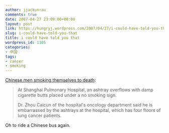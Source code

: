 ```yaml
---
author: jjackunrau
comments: true
date: 2007-04-27 23:09:00+00:00
layout: post
link: https://hungryj.wordpress.com/2007/04/27/i-could-have-told-you-that/
slug: i-could-have-told-you-that
title: i could have told you that
wordpress_id: 1105
categories:
- 中国
tags:
- cancer
- smoking
---
```


[Chinese men smoking themselves to death](http://www.cbc.ca/world/story/2007/04/27/cancer-china.html):

<blockquote>At Shanghai Pulmonary Hospital, an ashtray overflows with damp cigarette butts placed under a no smoking sign.  
  
Dr. Zhou Caicun of the hospital's oncology department said he is embarrassed by the ashtrays at the hospital, which has four floors of lung cancer patients.</blockquote>

Oh to ride a Chinese bus again.
